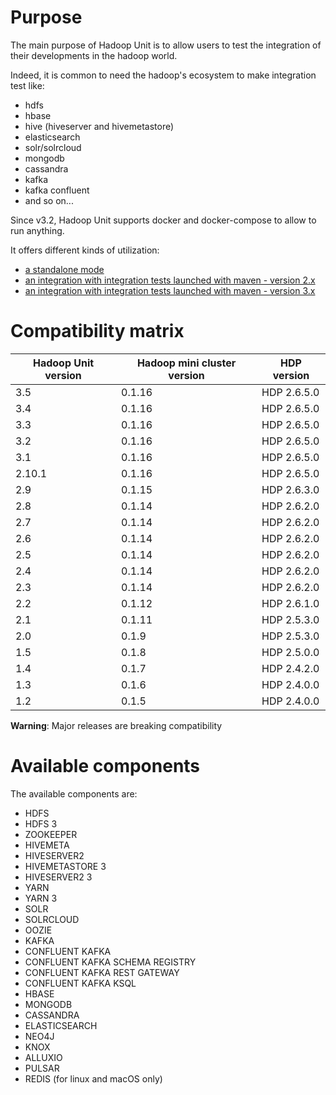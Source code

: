 # Purpose

The main purpose of Hadoop Unit is to allow users to test the integration of their developments in the hadoop world.

Indeed, it is common to need the hadoop's ecosystem to make integration test like:

* hdfs
* hbase
* hive (hiveserver and hivemetastore)
* elasticsearch
* solr/solrcloud
* mongodb
* cassandra
* kafka
* kafka confluent
* and so on...

Since v3.2, Hadoop Unit supports docker and docker-compose to allow to run anything.

It offers different kinds of utilization:

* [a standalone mode](install-hadoop-unit-standalone.html)
* [an integration with integration tests launched with maven - version 2.x](maven-usage_2.x.html)
* [an integration with integration tests launched with maven - version 3.x](maven-usage_3.x.html)

# Compatibility matrix

| Hadoop Unit version  | Hadoop mini cluster version | HDP version |
| ------------- | ------------- | ------------- |
| 3.5 | 0.1.16 | HDP 2.6.5.0 |
| 3.4 | 0.1.16 | HDP 2.6.5.0 |
| 3.3 | 0.1.16 | HDP 2.6.5.0 |
| 3.2 | 0.1.16 | HDP 2.6.5.0 |
| 3.1 | 0.1.16 | HDP 2.6.5.0 |
| 2.10.1 | 0.1.16 | HDP 2.6.5.0 |
| 2.9 | 0.1.15 | HDP 2.6.3.0 |
| 2.8 | 0.1.14 | HDP 2.6.2.0 |
| 2.7 | 0.1.14 | HDP 2.6.2.0 |
| 2.6 | 0.1.14 | HDP 2.6.2.0 |
| 2.5 | 0.1.14 | HDP 2.6.2.0 |
| 2.4 | 0.1.14 | HDP 2.6.2.0 |
| 2.3 | 0.1.14 | HDP 2.6.2.0 |
| 2.2 | 0.1.12 | HDP 2.6.1.0 |
| 2.1 | 0.1.11 | HDP 2.5.3.0 |
| 2.0 | 0.1.9 | HDP 2.5.3.0 |
| 1.5 | 0.1.8 | HDP 2.5.0.0 |
| 1.4 | 0.1.7 | HDP 2.4.2.0 |
| 1.3 | 0.1.6 | HDP 2.4.0.0 |
| 1.2 | 0.1.5 | HDP 2.4.0.0 |


__Warning__: Major releases are breaking compatibility

# Available components

The available components are:

* HDFS
* HDFS 3
* ZOOKEEPER
* HIVEMETA
* HIVESERVER2
* HIVEMETASTORE 3
* HIVESERVER2 3
* YARN
* YARN 3
* SOLR
* SOLRCLOUD
* OOZIE
* KAFKA
* CONFLUENT KAFKA
* CONFLUENT KAFKA SCHEMA REGISTRY
* CONFLUENT KAFKA REST GATEWAY
* CONFLUENT KAFKA KSQL
* HBASE
* MONGODB
* CASSANDRA
* ELASTICSEARCH
* NEO4J
* KNOX
* ALLUXIO
* PULSAR
* REDIS (for linux and macOS only)

